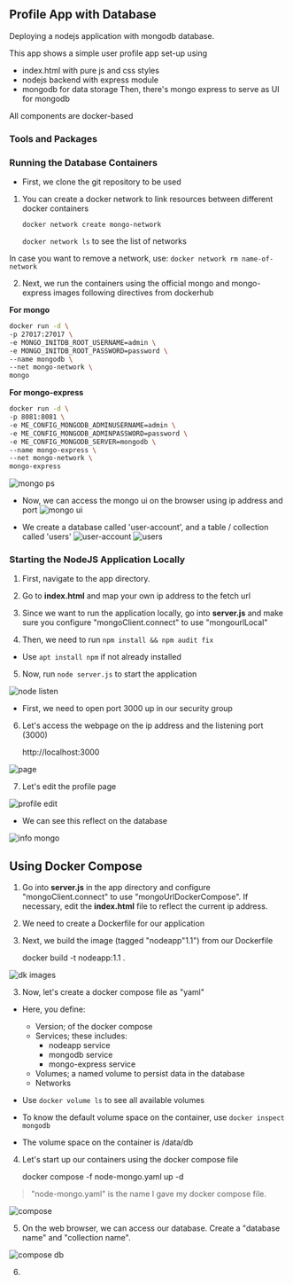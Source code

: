## Profile App with Database

Deploying a nodejs application with mongodb database.

This app shows a simple user profile app set-up using 
- index.html with pure js and css styles
- nodejs backend with express module
- mongodb for data storage
Then, there's mongo express to serve as UI for mongodb

All components are docker-based


### Tools and Packages



### Running the Database Containers

- First, we clone the git repository to be used

1. You can create a docker network to link resources between different docker containers

    ```docker network create mongo-network```

    ```docker network ls``` to see the list of networks

In case you want to remove a network, use: ```docker network rm name-of-network```

2. Next, we run the containers using the official mongo and mongo-express images following directives from dockerhub

**For mongo**
```bash
docker run -d \
-p 27017:27017 \
-e MONGO_INITDB_ROOT_USERNAME=admin \
-e MONGO_INITDB_ROOT_PASSWORD=password \
--name mongodb \
--net mongo-network \
mongo
```
**For mongo-express**
```bash
docker run -d \
-p 8081:8081 \
-e ME_CONFIG_MONGODB_ADMINUSERNAME=admin \
-e ME_CONFIG_MONGODB_ADMINPASSWORD=password \
-e ME_CONFIG_MONGODB_SERVER=mongodb \
--name mongo-express \
--net mongo-network \
mongo-express
```
![mongo ps](link)

- Now, we can access the mongo ui on the browser using ip address and port
![mongo ui](link)

- We create a database called 'user-account', and a table / collection called 'users'
![user-account](link)
![users](link)


### Starting the NodeJS Application Locally

1. First, navigate to the app directory.

2. Go to **index.html** and map your own ip address to the fetch url

3. Since we want to run the application locally, go into **server.js** and make sure you configure "mongoClient.connect" to use "mongourlLocal"

4. Then, we need to run ```npm install && npm audit fix```

- Use ```apt install npm``` if not already installed

5. Now, run ```node server.js``` to start the application

![node listen](link)

- First, we need to open port 3000 up in our security group

6. Let's access the webpage on the ip address and the listening port (3000)

    http://localhost:3000
    
![page](link)

7. Let's edit the profile page

![profile edit](link)

- We can see this reflect on the database

![info mongo](link)


## Using Docker Compose

1. Go into **server.js** in the app directory and configure "mongoClient.connect" to use "mongoUrlDockerCompose". If necessary, edit the **index.html** file to reflect the current ip address.

2. We need to create a Dockerfile for our application

3. Next, we build the image (tagged "nodeapp"1.1") from our Dockerfile

    docker build -t nodeapp:1.1 .

![dk images](link)

3. Now, let's create a docker compose file as "yaml"

- Here, you define:
    - Version; of the docker compose
    - Services; these includes:
        - nodeapp service
        - mongodb service
        - mongo-express service
    - Volumes; a named volume to persist data in the database
    - Networks

- Use `docker volume ls` to see all available volumes
- To know the default volume space on the container, use `docker inspect mongodb`
- The volume space on the container is /data/db


4. Let's start up our containers using the docker compose file

    docker compose -f node-mongo.yaml up -d

 > "node-mongo.yaml" is the name I gave my docker compose file.

![compose](link)

5. On the web browser, we can access our database. Create a "database name" and "collection name".

![compose db](link)

6. 




